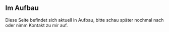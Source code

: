 ## Im Aufbau

Diese Seite befindet sich aktuell in Aufbau, bitte schau später nochmal nach oder nimm Kontakt zu mir auf.
